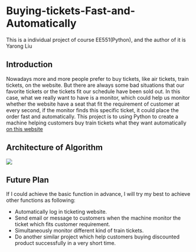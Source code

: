# Buying-tickets-Fast-and-Automatically
This is a individual project of course EE551(Python), and the author of it is Yarong Liu 


## Introduction
Nowadays more and more people prefer to buy tickets, like air tickets, train tickets, on the website. But there are always some bad situations that our favorite tickets or the tickets fit our schedule have been sold out. In this case, what we really want to have is a monitor, which could help us monitor whether the website have a seat that fit the requirement of customer at every second, if the monitor finds this specific ticket, it could place the order fast and automatically. This project is to using Python to create a machine helping customers buy train tickets what they want automatically 
[on this website](https://www.12306.cn "a chinese train website")


## Architecture of Algorithm
![](https://github.com/MidgeLiu/Buying-tickets-Fast-and-Automatically/raw/master/flowchart.png)


## Future Plan
If I could achieve the basic function in advance, I will try my best to achieve other functions as following:
* Automatically log in ticketing website.
* Send email or message to customers when the machine monitor the ticket which fits customer requirement.
* Simultaneously monitor different kind of train tickets.
* Do another similar project which help customers buying discounted product successfully in a very short time.
